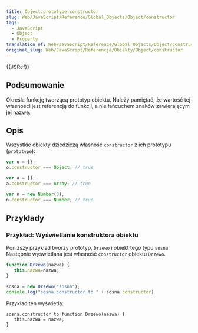 ```yaml
---
title: Object.prototype.constructor
slug: Web/JavaScript/Reference/Global_Objects/Object/constructor
tags:
  - JavaScript
  - Object
  - Property
translation_of: Web/JavaScript/Reference/Global_Objects/Object/constructor
original_slug: Web/JavaScript/Referencje/Obiekty/Object/constructor
---
```

{{JSRef}}

## Podsumowanie

Określa funkcję tworzącą prototyp obiektu. Należy pamiętać, że wartość tej własności jest referencją do funkcji, a nie łańcuchem znaków zawierającym jej nazwę.

## Opis

Wszystkie obiekty dziedziczą własność `constructor` z ich prototypu (`prototype`):

```js
var o = {};
o.constructor === Object; // true

var a = [];
a.constructor === Array; // true

var n = new Number(3);
n.constructor === Number; // true
```

## Przykłady

### Przykład: Wyświetlanie konstruktora obiektu

Poniższy przykład tworzy prototyp, `Drzewo` i obiekt tego typu `sosna`. Następnie wyświetlana jest własność `constructor` obiektu `Drzewo`.

```js
function Drzewo(nazwa) {
   this.nazwa=nazwa;
}

sosna = new Drzewo("sosna");
console.log("sosna.constructor to " + sosna.constructor)
```

Przykład ten wyświetla:

    sosna.constructor to function Drzewo(nazwa) {
       this.nazwa = nazwa;
    }

